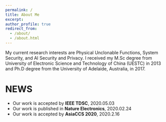 ```yaml
---
permalink: /
title: About Me
excerpt: 
author_profile: true
redirect_from: 
  - /about/
  - /about.html
---
```


My current research interests are Physical Unclonable Functions, System Security, and AI Security and Privacy. I received  my  M.Sc  degree  from University of Electronic Science and Technology of China (UESTC) in 2013 and Ph.D degree from the University of Adelaide, Australia, in 2017. 

NEWS
====
* Our work is accepted by **IEEE TDSC**, 2020.05.03
* Our work is published in **Nature Electronics**, 2020.02.24
* Our work is accepted by **AsiaCCS 2020**, 2020.2.16
